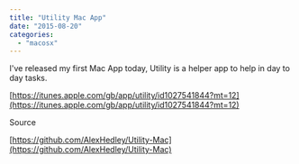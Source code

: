 ```yaml
---
title: "Utility Mac App"
date: "2015-08-20"
categories: 
  - "macosx"
---
```


I've released my first Mac App today, Utility is a helper app to help in day to day tasks.

[https://itunes.apple.com/gb/app/utility/id1027541844?mt=12](https://itunes.apple.com/gb/app/utility/id1027541844?mt=12)

Source

[https://github.com/AlexHedley/Utility-Mac](https://github.com/AlexHedley/Utility-Mac)
